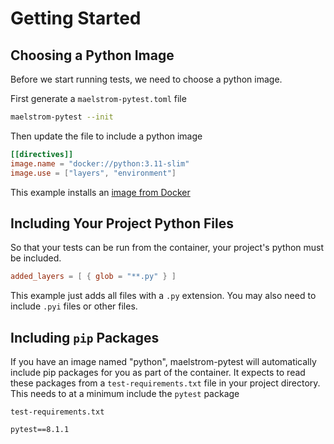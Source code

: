 # Getting Started

## Choosing a Python Image
Before we start running tests, we need to choose a python image.

First generate a `maelstrom-pytest.toml` file
```bash
maelstrom-pytest --init
```

Then update the file to include a python image
```toml
[[directives]]
image.name = "docker://python:3.11-slim"
image.use = ["layers", "environment"]
```
This example installs an [image from Docker](https://hub.docker.com/_/python)

## Including Your Project Python Files
So that your tests can be run from the container, your project's python must be included.
```toml
added_layers = [ { glob = "**.py" } ]
```
This example just adds all files with a `.py` extension. You may also need to include `.pyi` files
or other files.

## Including `pip` Packages
If you have an image named "python", maelstrom-pytest will automatically include pip packages for
you as part of the container. It expects to read these packages from a `test-requirements.txt` file
in your project directory. This needs to at a minimum include the `pytest` package

`test-requirements.txt`
```
pytest==8.1.1
```

